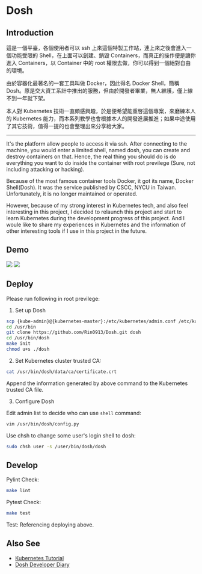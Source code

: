 # Dosh

## Introduction

這是一個平臺，各個使用者可以 ssh 上來這個特製工作站，連上來之後會進入一個功能受限的 Shell，在上面可以創建、銷毀 Containers，而真正的操作便是讓你進入 Containers，以 Container 中的 root 權限去做，你可以得到一個絕對自由的環境。

由於容器化最著名的一套工具叫做 Docker，因此得名 Docker Shell，簡稱 Dosh。原是交大資工系計中推出的服務，但由於開發者畢業，無人維護，僅上線不到一年就下架。

本人對 Kubernetes 技術一直頗感興趣，於是便希望能重啓這個專案，來磨練本人的 Kubernetes 能力，而本系列教學也會根據本人的開發進展推進；如果中途使用了其它技術，值得一提的也會整理出來分享給大家。

---

It's the platform allow people to access it via ssh. After connecting to the machine, you would enter a limited shell, named dosh, you can create and destroy containers on that. Hence, the real thing you should do is do everything you want to do inside the container with root previlege (Sure, not including attacking or hacking).

Because of the most famous container tools Docker, it got its name, Docker Shell(Dosh). It was the service published by CSCC, NYCU in Taiwan. Unfortunately, it is no longer maintained or operated.

However, because of my strong interest in Kubernetes tech, and also feel interesting in this project, I decided to relaunch this project and start to learn Kubernetes during the development progress of this project. And I woule like to share my experiences in Kubernetes and the information of other interesting tools if I use in this project in the future.

## Demo

![](https://i.imgur.com/ciJGnRE.png)
![](https://i.imgur.com/Y4zfSV7.png)

## Deploy

Please run following in root previlege:

1. Set up Dosh
```sh
scp {kube-admin}@{kubernetes-master}:/etc/kubernetes/admin.conf /etc/kubernetes/admin.conf
cd /usr/bin
git clone https://github.com/Rin0913/Dosh.git dosh
cd /usr/bin/dosh
make init
chmod u+s ./dosh
```

2. Set Kubernetes cluster trusted CA:
```sh
cat /usr/bin/dosh/data/ca/certificate.crt
```

Append the information generated by above command to the Kubernetes trusted CA file.

3. Configure Dosh

Edit admin list to decide who can use `shell` command:
```sh
vim /usr/bin/dosh/config.py
```

Use chsh to change some user's login shell to dosh:
```sh
sudo chsh user -s /user/bin/dosh/dosh
```

## Develop

Pylint Check:
```sh
make lint
```

Pytest Check:
```sh
make test
```

Test: Referencing deploying above.

## Also See

- [Kubernetes Tutorial](https://sandb0x.tw/index)
- [Dosh Developer Diary](https://sandb0x.tw/b/dosh_%E9%96%8B%E7%99%BC%E6%97%A5%E8%AA%8C.md)

